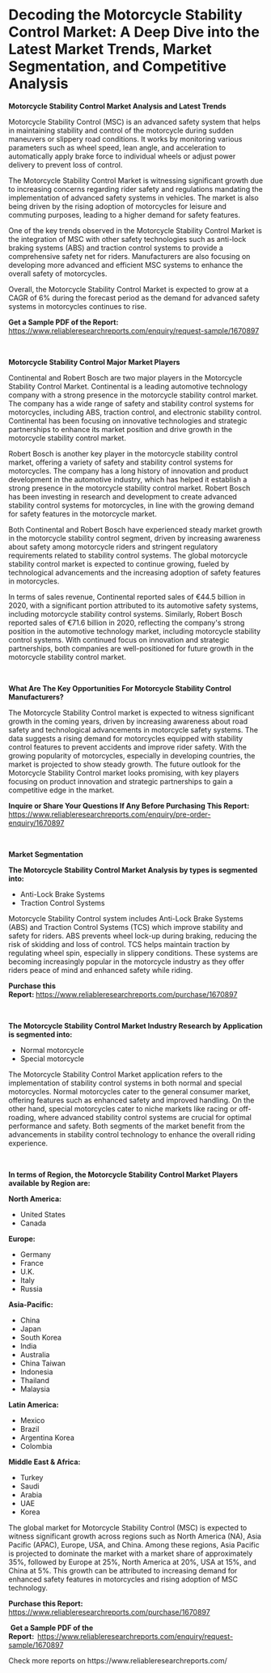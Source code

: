 <p><h1>Decoding the Motorcycle Stability Control Market: A Deep Dive into the Latest Market Trends, Market Segmentation, and Competitive Analysis</h1></p><p><strong>Motorcycle Stability Control Market Analysis and Latest Trends</strong></p>
<p><p>Motorcycle Stability Control (MSC) is an advanced safety system that helps in maintaining stability and control of the motorcycle during sudden maneuvers or slippery road conditions. It works by monitoring various parameters such as wheel speed, lean angle, and acceleration to automatically apply brake force to individual wheels or adjust power delivery to prevent loss of control.</p><p>The Motorcycle Stability Control Market is witnessing significant growth due to increasing concerns regarding rider safety and regulations mandating the implementation of advanced safety systems in vehicles. The market is also being driven by the rising adoption of motorcycles for leisure and commuting purposes, leading to a higher demand for safety features.</p><p>One of the key trends observed in the Motorcycle Stability Control Market is the integration of MSC with other safety technologies such as anti-lock braking systems (ABS) and traction control systems to provide a comprehensive safety net for riders. Manufacturers are also focusing on developing more advanced and efficient MSC systems to enhance the overall safety of motorcycles.</p><p>Overall, the Motorcycle Stability Control Market is expected to grow at a CAGR of 6% during the forecast period as the demand for advanced safety systems in motorcycles continues to rise.</p></p>
<p><strong>Get a Sample PDF of the Report:&nbsp;</strong> <a href="https://www.reliableresearchreports.com/enquiry/request-sample/1670897">https://www.reliableresearchreports.com/enquiry/request-sample/1670897</a></p>
<p>&nbsp;</p>
<p><strong>Motorcycle Stability Control Major Market Players</strong></p>
<p><p>Continental and Robert Bosch are two major players in the Motorcycle Stability Control Market. Continental is a leading automotive technology company with a strong presence in the motorcycle stability control market. The company has a wide range of safety and stability control systems for motorcycles, including ABS, traction control, and electronic stability control. Continental has been focusing on innovative technologies and strategic partnerships to enhance its market position and drive growth in the motorcycle stability control market.</p><p>Robert Bosch is another key player in the motorcycle stability control market, offering a variety of safety and stability control systems for motorcycles. The company has a long history of innovation and product development in the automotive industry, which has helped it establish a strong presence in the motorcycle stability control market. Robert Bosch has been investing in research and development to create advanced stability control systems for motorcycles, in line with the growing demand for safety features in the motorcycle market.</p><p>Both Continental and Robert Bosch have experienced steady market growth in the motorcycle stability control segment, driven by increasing awareness about safety among motorcycle riders and stringent regulatory requirements related to stability control systems. The global motorcycle stability control market is expected to continue growing, fueled by technological advancements and the increasing adoption of safety features in motorcycles.</p><p>In terms of sales revenue, Continental reported sales of €44.5 billion in 2020, with a significant portion attributed to its automotive safety systems, including motorcycle stability control systems. Similarly, Robert Bosch reported sales of €71.6 billion in 2020, reflecting the company's strong position in the automotive technology market, including motorcycle stability control systems. With continued focus on innovation and strategic partnerships, both companies are well-positioned for future growth in the motorcycle stability control market.</p></p>
<p>&nbsp;</p>
<p><strong>What Are The Key Opportunities For Motorcycle Stability Control Manufacturers?</strong></p>
<p><p>The Motorcycle Stability Control market is expected to witness significant growth in the coming years, driven by increasing awareness about road safety and technological advancements in motorcycle safety systems. The data suggests a rising demand for motorcycles equipped with stability control features to prevent accidents and improve rider safety. With the growing popularity of motorcycles, especially in developing countries, the market is projected to show steady growth. The future outlook for the Motorcycle Stability Control market looks promising, with key players focusing on product innovation and strategic partnerships to gain a competitive edge in the market.</p></p>
<p><strong>Inquire or Share Your Questions If Any Before Purchasing This Report:</strong> <a href="https://www.reliableresearchreports.com/enquiry/pre-order-enquiry/1670897">https://www.reliableresearchreports.com/enquiry/pre-order-enquiry/1670897</a></p>
<p>&nbsp;</p>
<p><strong>Market Segmentation</strong></p>
<p><strong>The Motorcycle Stability Control Market Analysis by types is segmented into:</strong></p>
<p><ul><li>Anti-Lock Brake Systems</li><li>Traction Control Systems</li></ul></p>
<p><p>Motorcycle Stability Control system includes Anti-Lock Brake Systems (ABS) and Traction Control Systems (TCS) which improve stability and safety for riders. ABS prevents wheel lock-up during braking, reducing the risk of skidding and loss of control. TCS helps maintain traction by regulating wheel spin, especially in slippery conditions. These systems are becoming increasingly popular in the motorcycle industry as they offer riders peace of mind and enhanced safety while riding.</p></p>
<p><strong>Purchase this Report:&nbsp;</strong><a href="https://www.reliableresearchreports.com/purchase/1670897">https://www.reliableresearchreports.com/purchase/1670897</a></p>
<p>&nbsp;</p>
<p><strong>The Motorcycle Stability Control Market Industry Research by Application is segmented into:</strong></p>
<p><ul><li>Normal motorcycle</li><li>Special motorcycle</li></ul></p>
<p><p>The Motorcycle Stability Control Market application refers to the implementation of stability control systems in both normal and special motorcycles. Normal motorcycles cater to the general consumer market, offering features such as enhanced safety and improved handling. On the other hand, special motorcycles cater to niche markets like racing or off-roading, where advanced stability control systems are crucial for optimal performance and safety. Both segments of the market benefit from the advancements in stability control technology to enhance the overall riding experience.</p></p>
<p>&nbsp;</p>
<p><strong>In terms of Region, the Motorcycle Stability Control Market Players available by Region are:</strong></p>
<p>
    <p> <strong> North America: </strong>
        <ul>
            <li>United States</li>
            <li>Canada</li>
        </ul>
        </p> 
    <p> <strong> Europe: </strong>
        <ul>
            <li>Germany</li>
            <li>France</li>
            <li>U.K.</li>
            <li>Italy</li>
            <li>Russia</li>
        </ul>
        </p> 
    <p> <strong> Asia-Pacific: </strong>
        <ul>
            <li>China</li>
            <li>Japan</li>
            <li>South Korea</li>
            <li>India</li>
            <li>Australia</li>
            <li>China Taiwan</li>
            <li>Indonesia</li>
            <li>Thailand</li>
            <li>Malaysia</li>
        </ul>
        </p> 
    <p> <strong> Latin America: </strong>
        <ul>
            <li>Mexico</li>
            <li>Brazil</li>
            <li>Argentina Korea</li>
            <li>Colombia</li>
        </ul>
        </p> 
    <p> <strong> Middle East & Africa: </strong>
        <ul>
            <li>Turkey</li>
            <li>Saudi</li>
            <li>Arabia</li>
            <li>UAE</li>
            <li>Korea</li>
        </ul>
    </p>
    </p>
<p><p>The global market for Motorcycle Stability Control (MSC) is expected to witness significant growth across regions such as North America (NA), Asia Pacific (APAC), Europe, USA, and China. Among these regions, Asia Pacific is projected to dominate the market with a market share of approximately 35%, followed by Europe at 25%, North America at 20%, USA at 15%, and China at 5%. This growth can be attributed to increasing demand for enhanced safety features in motorcycles and rising adoption of MSC technology.</p></p>
<p><strong>Purchase this Report: </strong><a href="https://www.reliableresearchreports.com/purchase/1670897">https://www.reliableresearchreports.com/purchase/1670897</a></p>
<p>&nbsp;<strong>Get a Sample PDF of the Report:&nbsp;&nbsp;</strong><a href="https://www.reliableresearchreports.com/enquiry/request-sample/1670897">https://www.reliableresearchreports.com/enquiry/request-sample/1670897</a></p>
<p><strong></strong></p>
<p>Check more reports on https://www.reliableresearchreports.com/</p>